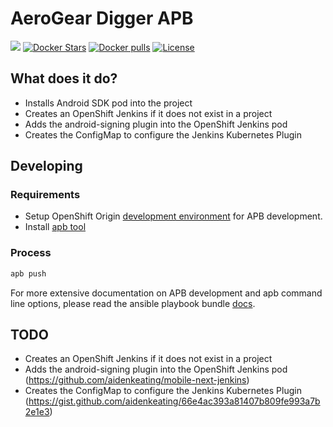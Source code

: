 # AeroGear Digger APB

[![](https://img.shields.io/docker/automated/jrottenberg/ffmpeg.svg)](https://hub.docker.com/r/aerogearcatalog/aerogear-digger-apb/)
[![Docker Stars](https://img.shields.io/docker/stars/aerogearcatalog/aerogear-digger-apb.svg)](https://registry.hub.docker.com/v2/repositories/aerogearcatalog/aerogear-digger-apb/stars/count/)
[![Docker pulls](https://img.shields.io/docker/pulls/aerogearcatalog/aerogear-digger-apb.svg)](https://registry.hub.docker.com/v2/repositories/aerogearcatalog/aerogear-digger-apb/)
[![License](https://img.shields.io/:license-Apache2-blue.svg)](http://www.apache.org/licenses/LICENSE-2.0)

## What does it do?
* Installs Android SDK pod into the project
* Creates an OpenShift Jenkins if it does not exist in a project
* Adds the android-signing plugin into the OpenShift Jenkins pod
* Creates the ConfigMap to configure the Jenkins Kubernetes Plugin

## Developing

### Requirements

- Setup OpenShift Origin [development environment](https://github.com/ansibleplaybookbundle/ansible-playbook-bundle/blob/master/docs/getting_started.md#development-environment) for APB development.
- Install [apb tool](https://github.com/ansibleplaybookbundle/ansible-playbook-bundle/blob/master/docs/apb_cli.md)

### Process

```bash
apb push
```

For more extensive documentation on APB development and apb command line options, please read the ansible playbook bundle [docs](https://github.com/ansibleplaybookbundle/ansible-playbook-bundle/tree/master/docs).

## TODO
* Creates an OpenShift Jenkins if it does not exist in a project
* Adds the android-signing plugin into the OpenShift Jenkins pod (https://github.com/aidenkeating/mobile-next-jenkins)
* Creates the ConfigMap to configure the Jenkins Kubernetes Plugin (https://gist.github.com/aidenkeating/66e4ac393a81407b809fe993a7b2e1e3)
